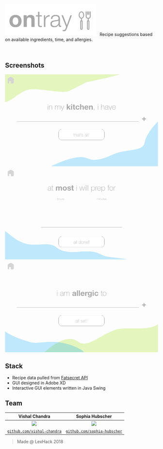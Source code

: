 <img src="logo.png" width=300>
&nbsp; Recipe suggestions based on available ingredients, time, and allergies.
<br />
<br />
<br />

## Screenshots
<img src="res/Ingredients.png" width=600>
<img src="res/Time.png" width=600>
<img src="res/Allergies.png" width=600>

## Stack
- Recipe data pulled from [Fatsecret API](http://www.fatsecret4j.com)
- GUI designed in Adobe XD
- Interactive GUI elements written in Java Swing

## Team
| **Vishal Chandra** | **Sophia Hubscher** |
| :---: | :---:|
| <img src="https://avatars1.githubusercontent.com/u/32851317?s=400&u=0b582ad080ce6a3e9488a0478532e5e13fd3939e&v=4" width=200> | <img src="https://avatars3.githubusercontent.com/u/33038334?s=400&v=4" width=200> |
| <a href="http://github.com/vishal-chandra" target="_blank">`github.com/vishal-chandra`</a> | <a href="http://github.com/sophia-hubscher" target="_blank">`github.com/sophia-hubscher`</a>|
>Made @ LexHack 2018
